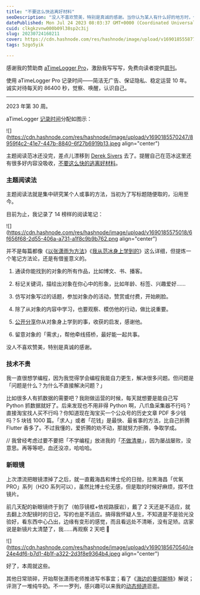```yaml
---
title: "不要这么快逃离好材料"
seoDescription: "没人不喜欢赞美，特别是真诚的感谢。当你认为某人有什么好的地方时，你应该告诉他们，即便只写两到三句话。"
datePublished: Mon Jul 24 2023 08:03:37 GMT+0000 (Coordinated Universal Time)
cuid: clkgkzvnw000b09l38sp2c3ij
slug: 20230724160211
cover: https://cdn.hashnode.com/res/hashnode/image/upload/v1690185558779/a48e0ffa-f65c-450f-b1bb-d4a8e8ed54ed.jpeg
tags: 5zgo5yik

---
```


感谢我的赞助商 [aTimeLogger Pro](https://atimelogger.pro/)，激励我写写写，免费向读者提供[周刊](https://mp.weixin.qq.com/mp/appmsgalbum?__biz=MzI3MzU5MDA1OQ==&action=getalbum&album_id=2675015646262542337#wechat_redirect)。

使用 aTimeLogger Pro 记录时间——简洁无广告、保证隐私、稳定运营 10 年。诚实对待每天的 86400 秒，觉察、唤醒，认识自己。

---

2023 年第 30 周。

aTimeLogger [记录时间](https://mp.weixin.qq.com/s/iufaGiryP9kOomakbNpdOg)分配如图示：

![](https://cdn.hashnode.com/res/hashnode/image/upload/v1690185570247/8959f4c2-41e7-447b-8840-6f27b6919b13.jpeg align="center")

主题阅读范冰还没完，差点儿漂移到 [Derek Sivers](https://sive.rs/) 去了。提醒自己在范冰这里还有很多好内容没吸收，[不要这么快的逃离好材料](https://mp.weixin.qq.com/s?__biz=MzI3MzU5MDA1OQ==&mid=2247487257&idx=1&sn=57eccdc0a439287b688cfa57fc7ee329&chksm=eb21bd5ddc56344bb9b09b0c3f9e6577147bea35da0b4fca961586990933cf995008ce69eb1f&token=2127690110&lang=zh_CN#rd)。

### 主题阅读法

主题阅读法就是集中研究某个人或事的方法，当初为了写标题随便取的，沿用至今。

目前为止，我记录了 14 榜样的阅读笔记：

![](https://cdn.hashnode.com/res/hashnode/image/upload/v1690185575018/6f656f68-2d55-406a-a731-a1f8c9b9b762.png align="center")

并不是每篇都像《[以张潇雨为方法](https://mp.weixin.qq.com/s?__biz=MzI3MzU5MDA1OQ==&mid=2247486725&idx=1&sn=2ce0548d6b1e31883d09ec8c579a340e&chksm=eb21bf41dc56365775cbcce3085d38830817950b5217ec08786f25c9a4c6ecb631dbae6068c9&token=2127690110&lang=zh_CN#rd)》《[我从范冰身上学到的](https://mp.weixin.qq.com/s?__biz=MzI3MzU5MDA1OQ==&mid=2247487837&idx=1&sn=f6b17e5f9ad9f3a177c267b9c6a09ec4&chksm=eb21a319dc562a0face5c4e9bcdb7861c8b8f3e59e4f2bfa2530d4da0cbb2668c9813fdd381b&token=2127690110&lang=zh_CN#rd)》这么详细，但提炼一个笔记方法论，还是有借鉴意义的。

1. 通读你能找到的对象的所有作品，比如博文、书、播客。
    
2. 标记关键词，描绘出对象在你心中的形象，比如年龄、标签、兴趣爱好……
    
3. 仿写对象写过的话题，参加对象办的活动，赞赏或付费，开始刷脸。
    
4. 除了从对象的内容中学习，也要观察、模仿他的行动，做比说重要。
    
5. [公开分享](https://juejin.cn/post/6855456536056037389)你从对象身上学到的事，收获的启发，感谢他。
    
6. 留意对象的「需求」，帮他牵线搭桥，最好能一起共事。
    

没人不喜欢赞美，特别是真诚的感谢。

### 技术不贵

我一直很想学编程，因为我觉得学会编程我能自力更生，解决很多问题。但问题是「问题是什么？为什么不直接解决问题？」

比如很多人有抓数据的需要吧？我刚做运营的时候，每天就想要是能自己写 Python 抓数据就好了。后来发现也不用非得 Python 啊，八爪鱼采集器不行吗？直接淘宝找人买不行吗？你知道现在淘宝买一个公众号的历史文章 PDF 多少钱吗？5 块钱 1000 篇。「求人」或者「花钱」是最快、最省事的方法，比自己折腾 Flutter 香多了。不过我懂的，爱折腾的劝不动，那就努力折腾，争取学成。

// 我曾经考虑过要不要把「不学编程」放进我的「[不做清单](https://mp.weixin.qq.com/s?__biz=MzI3MzU5MDA1OQ==&mid=2247487857&idx=1&sn=cde3084722f395999f37134bcae4308c&chksm=eb21a335dc562a235a982b153c1763df7fa609d9fc3fd098eeb6d31162d0608f06c5035e3a07#rd)」，因为屡战屡败，没意思。再等等吧，血还没凉，哈哈哈。

### 新眼镜

上次漂流把眼镜漂掉了之后，就一直戴海昌和博士伦的日抛，拉黑海昌「优氧 PRO」系列（H2O 系列可以），虽然比博士伦无感，但是取的时候好麻烦，捏不住镜片。

前几天配的新眼镜终于到了（帕莎镜框+依视路膜岩），戴了 2 天还是不适应，就去翻上次配镜时的日记，写的也是不适应。搞得我怀疑人生，不知道是不是验光没验好，看东西中心凸出，边缘有变形的感觉，而且看远处不清晰，没有足矫。店家说是新镜片太清楚了，我……再观察 2 天吧 🤕

![](https://cdn.hashnode.com/res/hashnode/image/upload/v1690185670540/e24e4df6-b7d1-4b1f-a322-2d3f8e9364b4.jpeg align="center")

好了，本周就这些。

其他日常琐碎，开始帮张潇雨老师推进写书事宜；看了《[海边的曼彻斯特](https://www.bilibili.com/video/BV1UX4y1a7Ym/)》解说；评测了一堆纯牛奶。不一一罗列，感兴趣可以来我的[动态频道](https://mp.weixin.qq.com/s/A_yK10ktL8Nl7RzsnGwzEg)逛逛。